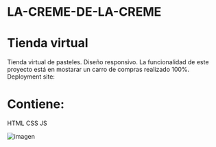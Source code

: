 # LA-CREME-DE-LA-CREME
# Tienda virtual

Tienda virtual de pasteles. Diseño responsivo. La funcionalidad de este proyecto está en mostarar un carro de compras realizado 100%.
Deployment site:
# Contiene:
HTML 
CSS
JS



![imagen](https://user-images.githubusercontent.com/114000603/220691841-85c2d729-fc33-48f1-b022-0abf21387f88.png)

